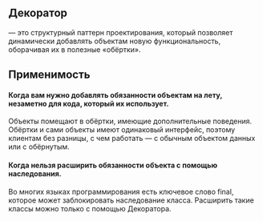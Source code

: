 ## Декоратор

— это структурный паттерн проектирования, который позволяет динамически добавлять объектам новую функциональность,
оборачивая их в полезные «обёртки».

## Применимость

#### Когда вам нужно добавлять обязанности объектам на лету, незаметно для кода, который их использует.

Объекты помещают в обёртки, имеющие дополнительные поведения. Обёртки и сами объекты имеют одинаковый интерфейс, поэтому
клиентам без разницы, с чем работать — с обычным объектом данных или с обёрнутым.

#### Когда нельзя расширить обязанности объекта с помощью наследования.

Во многих языках программирования есть ключевое слово final, которое может заблокировать наследование класса. Расширить
такие классы можно только с помощью Декоратора.
